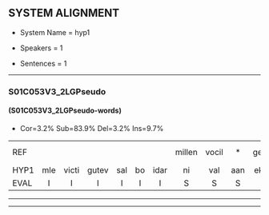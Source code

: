 
## SYSTEM ALIGNMENT

- System Name = hyp1

- Speakers = 1

- Sentences = 1

---

### S01C053V3_2LGPseudo

#### (S01C053V3_2LGPseudo-words)

- Cor=3.2%	Sub=83.9%	Del=3.2%	Ins=9.7%

|  |  |  |  |  |  |  |  |  |  |  |  |  |  |  |  |  |  |  |  |  |  |  |  |  |  |  |  |  |  |  |  |  |  |  |  |  |  |  |  |  |  |  |  |  |  |  |  |  |  |  |  |  |  |  |  |  |  |  |  |  |  |  |
|:--- |:---:|:---:|:---:|:---:|:---:|:---:|:---:|:---:|:---:|:---:|:---:|:---:|:---:|:---:|:---:|:---:|:---:|:---:|:---:|:---:|:---:|:---:|:---:|:---:|:---:|:---:|:---:|:---:|:---:|:---:|:---:|:---:|:---:|:---:|:---:|:---:|:---:|:---:|:---:|:---:|:---:|:---:|:---:|:---:|:---:|:---:|:---:|:---:|:---:|:---:|:---:|:---:|:---:|:---:|:---:|:---:|:---:|:---:|:---:|:---:|:---:|:---:|
| REF |  |  |  |  |  |  | millen | vocil | * | geutel | sjobel | ierpieuw | walaan | erke | haweel | saarweng | gevicht*(gewichtig) | eemde | bepoud*(been) | *(ouder) | orstalk | * | veten | gefouw | vurpaand | nizung | * | * | fiewon | kneurem | *(keurden) | * | vawaai | * | strellen | * | zwieten | foetbans | oonste*(oosten) | muider*(minder) | grijnken | * | schielstaug*(schilder) | * | prilsood | vloender*(vloerder) | milste*(minste) | * | veurder | kloeien | ulen | *s | orponk | schodig | *s | ijpo | menuur | spreikje | * | hiffreeuw | * | wooien |
| HYP1 | mle | victi | gutev | sal | bo | idar | ni | val | aan | ekker | houweel | saier | vigen | gewichtder | in | den | ben | alder | ooster | wanter | gefouten | vuurpaarden | zin | ges | nut | fien | won | kun | er | don | v | van | lawaiy | tel | un | swieten | voed | dans | oosten | minder | ge | wan | schilder | ta | pinsdoos | floorder | minsta | veur | verder | kloeien | ulen |  |  | oh | ennk | schouding | puper | nnu | spijnkje | geen | revo | woorden |
| EVAL | I | I | I | I | I | I | S | S | S | S | S | S | S | S | S | S | S | S | S | S | S | S | S | S | S | S | S | S | S | S | S | S | S | S | S | S | S | S | S | S | S | S | S | S | S | S | S | S | S |  |  | D | D | S | S | S | S | S | S | S | S | S |
---

---
